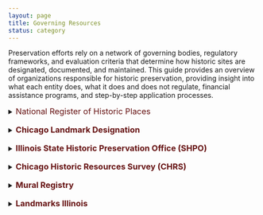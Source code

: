 ```yaml
---
layout: page
title: Governing Resources
status: category
---
```


<p>Preservation efforts rely on a network of governing bodies, regulatory frameworks, and evaluation criteria that determine how historic sites are designated, documented, and maintained. This guide provides an overview of organizations responsible for historic preservation, providing insight into what each entity does, what it does and does not regulate, financial assistance programs, and step-by-step application processes.</p>

>
<details>
  <summary>
    <h3 style="color:#661313; font-weight: normal; display: inline;">
      National Register of Historic Places
    </h3>
  </summary>

  <p><strong>Managed By:</strong><br>
  National Park Service</p>

  <p><strong>What it Covers:</strong></p>
  <ol>
    <li>Federal recognition of properties significant in American history, architecture, archaeology, engineering, or culture.</li>
    <li>Access to federal tax credits for the rehabilitation of income-producing historic properties.</li>
    <li>Section 106 Review: Required for federally funded projects affecting historic properties.</li>
  </ol>

  <p><strong>What it Doesn’t Cover:</strong></p>
  <ol>
    <li>No direct control over private property.</li>
    <li>Listing does not prevent demolition or alterations.</li>
  </ol>

  <p><strong>Financial Assistance:</strong><br>
  Federal Historic Preservation Tax Credit: 20% credit for income-producing properties undergoing substantial rehabilitation.</p>

  <p><strong>How to Apply:</strong><br>
    <a href="https://www.nps.gov/subjects/nationalregister/upload/NPS-Form-10-900-NRHP-RegistrationForm-2023-2026_508.docx" target="_blank" style="color:#661313;">NPS Form 10-900</a><br>
    <a href="https://www.nps.gov/subjects/nationalregister/upload/NRB16A-Complete.pdf" target="_blank" style="color:#661313;">Guide to Completing the Form</a>
  </p>

  <p><strong>Evaluation Criteria:</strong></p>
  <ol>
    <li><strong>Significance:</strong> Association with historical events, activities, or developments; significant persons; distinctive architectural characteristics; or potential to provide important information about prehistory or history.</li>
    <li><strong>Integrity:</strong> Preservation of location, design, setting, materials, workmanship, feeling, and association.</li>
  </ol>
</details>

<br>

<details>
  <summary>
    <h3 style="color:#661313; font-weight: bold; display: inline;">
      Chicago Landmark Designation
    </h3>
  </summary>

  <p><strong>Managed By:</strong><br>
  Commission on Chicago Landmarks</p>

  <p><strong>What it Covers:</strong></p>
  <ol>
    <li>Local designation of individual buildings, sites, objects, or districts with significant historical, cultural, artistic, or architectural value.</li>
    <li>Permit review process for proposed alterations, demolitions, or new constructions affecting designated landmarks.</li>
  </ol>

  <p><strong>What it Doesn’t Cover:</strong></p>
  <ol>
    <li>Owner consent is required for designation of religious properties used for worship.</li>
  </ol>

  <p><strong>Financial Assistance:</strong></p>
  <ol>
    <li>Property Tax Assessment Freeze: For owner-occupied historic residences undergoing rehabilitation.</li>
    <li>Class L Property Tax Incentive: Reduces property tax assessment levels for designated commercial, industrial, or income-producing non-residential properties undergoing significant rehabilitation.</li>
  </ol>

  <p><strong>How to Apply:</strong><br>
    <a href="https://www.chicago.gov/content/dam/city/depts/zlup/Historic_Preservation/Publications/Public_Suggestion_Form_rev2.pdf" target="_blank" style="color:#661313;">Landmark Proposal Form</a><br>
    <a href="https://www.chicago.gov/city/en/depts/dcd/supp_info/chicago_landmarks-publicationsandadditionalinformation.html" target="_blank" style="color:#661313;">Additional Information</a>
  </p>

  <p><strong>Evaluation Criteria:</strong></p>
  <ol>
    <li><strong>Architectural Significance:</strong> Notable work of a designer, distinctive style, or innovation in design or construction.</li>
    <li><strong>Historical Significance:</strong> Association with significant events, persons, or trends in history.</li>
    <li><strong>Integrity:</strong> Retention of original design features, materials, and overall character.</li>
  </ol>
</details>

<br>

<details>
  <summary>
    <h3 style="color:#661313; font-weight: bold; display: inline;">
      Illinois State Historic Preservation Office (SHPO)
    </h3>
  </summary>

  <p><strong>Managed By:</strong><br>
  Illinois Department of Natural Resources</p>

  <p><strong>What it Covers:</strong></p>
  <ol>
    <li>State-level recognition and assistance for the preservation of historic properties.</li>
    <li>Administration of state tax incentives for the rehabilitation of historic properties.</li>
  </ol>

  <p><strong>What it Doesn’t Cover:</strong></p>
  <ol>
    <li>No regulatory authority over privately owned properties unless state or federal funds are involved.</li>
  </ol>

  <p><strong>Financial Assistance:</strong></p>
  <ol>
    <li>25% Illinois Historic Preservation Tax Credit: For qualified rehabilitation of income-producing historic properties.</li>
    <li>Property Tax Assessment Freeze: For owner-occupied historic residences undergoing rehabilitation.</li>
  </ol>

  <p><strong>How to Apply:</strong><br>
    <a href="https://dnrhistoric.illinois.gov/content/dam/soi/en/web/dnrhistoric/preserve/siteassets/pages/places/preliminary-historic-district.pdf" target="_blank" style="color:#661313;">Preliminary Application</a><br>
    <a href="https://dnrhistoric.illinois.gov/content/dam/soi/en/web/dnrhistoric/preserve/siteassets/pages/places/how-to-complete-the-preliminary-form.pdf" target="_blank" style="color:#661313;">Application Guide</a><br>
    <a href="https://dnrhistoric.illinois.gov/content/dam/soi/en/web/dnrhistoric/documents/National%20Register%20Submittal%20Policy_2025.pdf" target="_blank" style="color:#661313;">GIS Support</a>
  </p>

  <p><strong>Evaluation Criteria:</strong></p>
  <ol>
    <li><strong>Historical and Cultural Significance:</strong> The property must demonstrate importance to Illinois’s heritage through its design, function, or associations.</li>
    <li><strong>Integrity:</strong> The building must retain key original design elements that contribute to its historic character.</li>
  </ol>
</details>

<br>

<details>
  <summary>
    <h3 style="color:#661313; font-weight: bold; display: inline;">
      Chicago Historic Resources Survey (CHRS)
    </h3>
  </summary>

  <p><strong>Managed By:</strong><br>
  City of Chicago</p>

  <p><strong>What it Covers:</strong></p>
  <ol>
    <li>Comprehensive survey identifying properties with historical or architectural significance conducted between 1983 and 1995.</li>
    <li>Basis for preservation planning and identification of potential landmark designations.</li>
    <li>City of Chicago’s Demolition-Delay Ordinance, which initiates a 90 day review period for "red" and "orange" properties to determine Landmark eligibility.</li>
  </ol>

  <p><strong>What it Doesn’t Cover:</strong></p>
  <ol>
    <li>Properties that were newer than 40 years at time of survey.</li>
    <li>"Green" and "blue" properties, i.e., those determined to be less significant at time of survey (~14,000 properties).</li>
  </ol>

  <p><strong>Financial Assistance:</strong><br>
  –</p>

  <p><strong>How to Apply:</strong><br>
    <a href="https://webapps1.chicago.gov/landmarksweb/web/historicfaq.htm" target="_blank" style="color:#661313;">Searchable Online Database</a>
  </p>

  <p><strong>Evaluation Criteria:</strong><br>
  Significance Ratings: Properties are categorized based on their historical and architectural importance, guiding future preservation efforts.</p>
</details>

<br>

<details>
  <summary>
    <h3 style="color:#661313; font-weight: bold; display: inline;">
      Mural Registry
    </h3>
  </summary>

  <p><strong>Managed By:</strong><br>
  Department of Cultural Affairs & Special Events (DCASE)</p>

  <p><strong>What it Covers:</strong></p>
  <ol>
    <li>Official recognition and documentation of murals within the City of Chicago.</li>
    <li>Assignment of a unique Mural ID Number and emblem to registered murals.</li>
  </ol>

  <p><strong>What it Doesn’t Cover:</strong></p>
  <ol>
    <li>No financial assistance for the creation or maintenance of murals.</li>
    <li>No protection from alteration or destruction (the registry is primarily for documentation and recognition).</li>
  </ol>

  <p><strong>Financial Assistance:</strong><br>
  –</p>

  <p><strong>How to Apply:</strong><br>
    <a href="https://www.surveymonkey.com/r/95FYR9C" target="_blank" style="color:#661313;">Online Application</a>
  </p>

  <p><strong>Evaluation Criteria:</strong></p>
  <ol>
    <li><strong>Artistic Quality:</strong> Creativity, originality, and contribution to the cultural landscape.</li>
    <li><strong>Community Engagement:</strong> Involvement of local communities in the creation process and relevance to community identity.</li>
  </ol>
</details>

<br>

<details>
  <summary>
    <h3 style="color:#661313; font-weight: bold; display: inline;">
      Landmarks Illinois
    </h3>
  </summary>

  <p><strong>Managed By:</strong><br>
  Nonprofit Organization</p>

  <p><strong>What it Covers:</strong></p>
  <ol>
    <li>Advocacy and financial assistance for the preservation of historic resources statewide.</li>
    <li>Educational programs and technical assistance to support preservation efforts.</li>
  </ol>

  <p><strong>What it Doesn’t Cover:</strong><br>
  –</p>

  <p><strong>Financial Assistance:</strong><br>
  Preservation Heritage Fund Grants: Financial support for significant structures or sites under threat, in need of stabilization, or requiring structural or reuse evaluation.</p>

  <p><strong>How to Apply:</strong><br>
    <a href="https://landmarksillinois.submittable.com/submit/302680/preservation-heritage-fund" target="_blank" style="color:#661313;">Online Submission</a><br>
    <a href="https://www.landmarks.org/wp-content/uploads/2022/08/GUIDELINES_PreservationHeritageFund.pdf" target="_blank" style="color:#661313;">Submission Criteria</a>
  </p>

  <p><strong>Evaluation Criteria:</strong></p>
  <ol>
    <li><strong>Significance:</strong> The site must have historical, architectural, or cultural importance.</li>
    <li><strong>Urgency:</strong> The property must be under threat of demolition, deterioration, or alteration.</li>
    <li><strong>Community Impact:</strong> The preservation effort should benefit the public and align with broader preservation goals.</li>
  </ol>
</details>